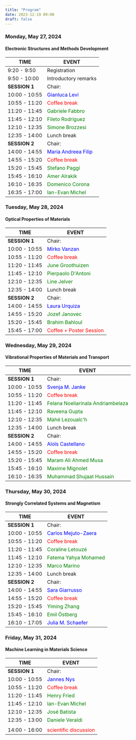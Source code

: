 ```yaml
---
title: "Program"
date: 2023-12-19 09:00
draft: false
---
```


### Monday, May 27, 2024
#### Electronic Structures and Methods Development

| TIME          | EVENT                                                   |
| ------------- | --------------------------------------------------------|
|  9:20 -  9:50 | Registration                                            |
|  9:50 - 10:00 | Introductory remarks                                    |
| **SESSION 1** | Chair:                                                  |
| 10:00 - 10:55 | <span style="color: blue;">Gianluca Levi</span>         |
| 10:55 - 11:20 | <span style="color: red;">Coffee break</span>           |
| 11:20 - 11:45 | <span style="color: green;">Gabriele Fabbro</span>      |
| 11:45 - 12:10 | <span style="color: green;">Fileto Rodríguez</span>     |
| 12:10 - 12:35 | <span style="color: green;">Simone Brozzesi</span>      |
| 12:35 - 14:00 | Lunch break                                             |
| **SESSION 2** | Chair:                                                  |
| 14:00 - 14:55 | <span style="color: blue;">Maria Andreea Filip</span>   |
| 14:55 - 15:20 | <span style="color: red;">Coffee break</span>           |
| 15:20 - 15:45 | <span style="color: green;">Stefano Paggi</span>        |
| 15:45 - 16:10 | <span style="color: green;">Amer Alrakik</span>         |
| 16:10 - 16:35 | <span style="color: green;">Domenico Corona</span>      |
| 16:35 - 17:00 | <span style="color: green;">Ian-Evan Michel</span>      |


### Tuesday, May 28, 2024
#### Optical Properties of Materials

| TIME          | EVENT                                                    |
| ------------- | ---------------------------------------------------------|
| **SESSION 1** | Chair:                                                   |
| 10:00 - 10:55 | <span style="color: blue;">Mirko Vanzan</span>           |
| 10:55 - 11:20 | <span style="color: red;">Coffee break </span>           |
| 11:20 - 11:45 | <span style="color: green;">June Groothuizen</span>      |
| 11:45 - 12:10 | <span style="color: green;">Pierpaolo D'Antoni</span>    |
| 12:10 - 12:35 | <span style="color: green;">Line Jelver</span>           |
| 12:35 - 14:00 | Lunch break                                              |
| **SESSION 2** | Chair:                                                   |
| 14:00 - 14:55 | <span style="color: blue;">Laura Urquiza</span>          |
| 14:55 - 15:20 | <span style="color: green;">Jozef Janovec</span>         |
| 15:20 - 15:45 | <span style="color: green;">Brahim Bahloul</span>        |
| 15:45 - 17:00 | <span style="color: red;">Coffee + Poster Session</span> |


### Wednesday, May 29, 2024
#### Vibrational Properties of Materials and Transport

| TIME          | EVENT                                                                |
| ------------- | ---------------------------------------------------------------------|
| **SESSION 1** | Chair:                                                               |
| 10:00 - 10:55 | <span style="color: blue;">Svenja M. Janke</span>                    |
| 10:55 - 11:20 | <span style="color: red;">Coffee break </span>                       |
| 11:20 - 11:45 | <span style="color: green;">Felana Noeliarinala Andriambelaza</span> |
| 11:45 - 12:10 | <span style="color: green;">Raveena Gupta</span>                     |
| 12:10 - 12:35 | <span style="color: green;">Mahé Lezoualc'h</span>                   |
| 12:35 - 14:00 | Lunch break                                                          |
| **SESSION 2** | Chair:                                                               |
| 14:00 - 14:55 | <span style="color: blue;">Aloïs Castellano</span>                   |
| 14:55 - 15:20 | <span style="color: red;">Coffee break</span>                        |
| 15:20 - 15:45 | <span style="color: green;">Maram Ali Ahmed Musa</span>              |
| 15:45 - 16:10 | <span style="color: green;">Maxime Mignolet</span>                   |
| 16:10 - 16:35 | <span style="color: green;">Muhammad Shujaat Hussain</span>          |


### Thursday, May 30, 2024
#### Strongly Correlated Systems and Magnetism

| TIME          | EVENT                                                   |
| ------------- | --------------------------------------------------------|
| **SESSION 1** | Chair:                                                  |
| 10:00 - 10:55 | <span style="color: blue;">Carlos Mejuto-Zaera</span>   |
| 10:55 - 11:20 | <span style="color: red;">Coffee break </span>          |
| 11:20 - 11:45 | <span style="color: green;">Coraline Letouzé</span>     |
| 11:45 - 12:10 | <span style="color: green;">Fatema Yahya Mohamed</span> |
| 12:10 - 12:35 | <span style="color: green;">Marco Marino</span>         |
| 12:35 - 14:00 | Lunch break                                             |
| **SESSION 2** | Chair:                                                  |
| 14:00 - 14:55 | <span style="color: blue;">Sara Giarrusso</span>        |
| 14:55 - 15:20 | <span style="color: red;">Coffee break</span>           |
| 15:20 - 15:45 | <span style="color: green;">Yiming Zhang</span>         |
| 15:45 - 16:10 | <span style="color: green;">Emil Östberg</span>         |
| 16:10 - 17:05 | <span style="color: blue;">Julia M. Schaefer</span>     |
    

### Friday, May 31, 2024
#### Machine Learning in Materials Science

| TIME          | EVENT                                                   |
| ------------- | --------------------------------------------------------|
| **SESSION 1** | Chair:                                                  |
| 10:00 - 10:55 | <span style="color: blue;">Jannes Nys</span>            |
| 10:55 - 11:20 | <span style="color: red;">Coffee break </span>          |
| 11:20 - 11:45 | <span style="color: green;">Henry Fried</span>          |
| 11:45 - 12:10 | <span style="color: green;">Ian-Evan Michel</span>      |
| 12:10 - 12:35 | <span style="color: green;">José Batista</span>         |
| 12:35 - 13:00 | <span style="color: green;">Daniele Veraldi</span>      |
|               |                                                         |
| 14:00 - 16:00 | <span style="color: red;">scientific discussion</span>  |

